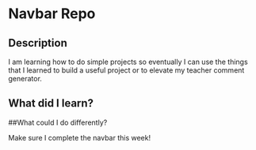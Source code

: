 # Navbar Repo

## Description

I am learning how to do simple projects so eventually I can use the things that I learned to build a useful project or to elevate my teacher comment generator. 

## What did I learn?

##What could I do differently?

Make sure I complete the navbar this week!
